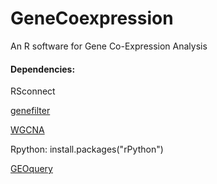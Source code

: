 # GeneCoexpression
An R software for Gene Co-Expression Analysis


#### Dependencies:

RSconnect

[genefilter](https://bioconductor.org/packages/release/bioc/html/genefilter.html)

[WGCNA](https://labs.genetics.ucla.edu/horvath/CoexpressionNetwork/Rpackages/WGCNA/)

Rpython:
install.packages("rPython")

[GEOquery](https://bioconductor.org/packages/release/bioc/html/GEOquery.html)
